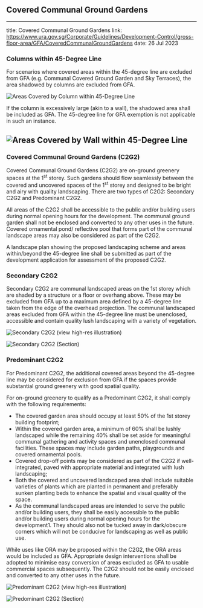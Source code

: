 
## Covered Communal Ground Gardens
---
title: Covered Communal Ground Gardens
link: https://www.ura.gov.sg/Corporate/Guidelines/Development-Control/gross-floor-area/GFA/CoveredCommunalGroundGardens
date: 26 Jul 2023

### Columns within 45-Degree Line

For scenarios where covered areas within the 45-degree line are excluded from GFA (e.g. Communal Covered Ground Garden and Sky Terraces), the area shadowed by columns are excluded from GFA.

![Areas Covered by Column within 45-Degree Line](https://www.ura.gov.sg/-/media/Corporate/Guidelines/Development-control/GFA/GFA-59A-Shadow-area-of-columns-within-45-degree-line_final.jpg)

If the column is excessively large (akin to a wall), the shadowed area shall be included as GFA. The 45-degree line for GFA exemption is not applicable in such an instance.

![Areas Covered by Wall within 45-Degree Line](https://www.ura.gov.sg/-/media/Corporate/Guidelines/Development-control/GFA/GFA-59B-Shadow-area-of-columns-within-45-degree-line_final.jpg)
---

### Covered Communal Ground Gardens (C2G2)

Covered Communal Ground Gardens (C2G2) are on-ground greenery spaces at the 1<sup>st</sup> storey. Such gardens should flow seamlessly between the covered and uncovered spaces of the 1<sup>st</sup> storey and designed to be bright and airy with quality landscaping. There are two types of C2G2: Secondary C2G2 and Predominant C2G2.

All areas of the C2G2 shall be accessible to the public and/or building users during normal opening hours for the development. The communal ground garden shall not be enclosed and converted to any other uses in the future. Covered ornamental pond/ reflective pool that forms part of the communal landscape areas may also be considered as part of the C2G2.

A landscape plan showing the proposed landscaping scheme and areas within/beyond the 45-degree line shall be submitted as part of the development application for assessment of the proposed C2G2.

### Secondary C2G2

Secondary C2G2 are communal landscaped areas on the 1st storey which are shaded by a structure or a floor or overhang above. These may be excluded from GFA up to a maximum area defined by a 45-degree line taken from the edge of the overhead projection. The communal landscaped areas excluded from GFA within the 45-degree line must be unenclosed, accessible and contain quality lush landscaping with a variety of vegetation.

![Secondary C2G2 (view high-res illustration)](https://www.ura.gov.sg/-/media/Corporate/Guidelines/Development-control/GFA/GFA-14-Secondary-C2G2.jpg)

![Secondary C2G2 (Section)](https://www.ura.gov.sg/-/media/Corporate/Guidelines/Development-control/GFA/GFA-15-Secondary-C2G2-section.jpg)

### Predominant C2G2

For Predominant C2G2, the additional covered areas beyond the 45-degree line may be considered for exclusion from GFA if the spaces provide substantial ground greenery with good spatial quality.

For on-ground greenery to qualify as a Predominant C2G2, it shall comply with the following requirements:

- The covered garden area should occupy at least 50% of the 1st storey building footprint;
- Within the covered garden area, a minimum of 60% shall be lushly landscaped while the remaining 40% shall be set aside for meaningful communal gathering and activity spaces and unenclosed communal facilities. These spaces may include garden paths, playgrounds and covered ornamental pools.
- Covered drop-off points may be considered as part of the C2G2 if well-integrated, paved with appropriate material and integrated with lush landscaping;
- Both the covered and uncovered landscaped area shall include suitable varieties of plants which are planted in permanent and preferably sunken planting beds to enhance the spatial and visual quality of the space.
- As the communal landscaped areas are intended to serve the public and/or building users, they shall be easily accessible to the public and/or building users during normal opening hours for the development1. They should also not be tucked away in dark/obscure corners which will not be conducive for landscaping as well as public use.

While uses like ORA may be proposed within the C2G2, the ORA areas would be included as GFA. Appropriate design interventions shall be adopted to minimise easy conversion of areas excluded as GFA to usable commercial spaces subsequently. The C2G2 should not be easily enclosed and converted to any other uses in the future.

![Predominant C2G2 (view high-res illustration)](https://www.ura.gov.sg/-/media/Corporate/Guidelines/Development-control/GFA/GFA-16-Predominant-C2G2-Plan.jpg)

![Predominant C2G2 (Section)](https://www.ura.gov.sg/-/media/Corporate/Guidelines/Development-control/GFA/GFA-15B-Predominant-C2G2-section_final.jpg)

